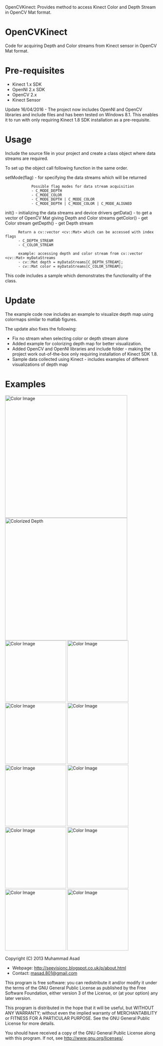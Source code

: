 
OpenCVKinect: Provides method to access Kinect Color and Depth Stream
              in OpenCV Mat format.

OpenCVKinect
============

Code for acquiring Depth and Color streams from Kinect sensor in OpenCV Mat format. 

Pre-requisites
==============

- Kinect 1.x SDK
- OpenNI 2.x SDK
- OpenCV 2.x
- Kinect Sensor

Update 16/04/2016 - The project now includes OpenNI and OpenCV libraries and include files and has been tested on Windows 8.1. This enables it to run with only requiring Kinect 1.8 SDK installation as a pre-requisite. 

Usage
=====

Include the source file in your project and create a class object where data streams are required.

To set up the object call following function in the same order.

setMode(flag) - for specifying the data streams which will be returned

                Possible flag modes for data stream acquisition
                - C_MODE_DEPTH
                - C_MODE_COLOR
                - C_MODE_DEPTH | C_MODE_COLOR
                - C_MODE_DEPTH | C_MODE_COLOR | C_MODE_ALIGNED

init() - initializing the data streams and device drivers
getData() - to get a vector of OpenCV Mat giving Depth and Color streams
getColor() - get Color stream
getDepth() - get Depth stream

          Return a cv::vector <cv::Mat> which can be accessed with index flags
          - C_DEPTH_STREAM
          - C_COLOR_STREAM
          
          example: accessing depth and color stream from cv::vector <cv::Mat> myDataStreams
          - cv::Mat depth = myDataStreams[C_DEPTH_STREAM];
          - cv::Mat color = myDataStreams[C_COLOR_STREAM];

This code includes a sample which demonstrates the functionality of the class.

Update
======
The example code now includes an example to visualize depth map using colormaps similar to matlab figures. 

The update also fixes the following:
- Fix no stream when selecting color or depth stream alone
- Added example for colorizing depth map for better visualization.
- Added OpenCV and OpenNI libraries and include folder - making the project work out-of-the-box only requiring installation of Kinect SDK 1.8.
- Sample data collected using Kinect - includes examples of different visualizations of depth map

Examples
========

<img src="https://github.com/devkicks/OpenCVKinect/blob/master/CollectedSampleData/color/colorAGif.gif" alt="Color Image" width="400"/>
<img src="https://github.com/devkicks/OpenCVKinect/blob/master/CollectedSampleData/colorizedDepth/colorizedDepthAGif.gif" alt="Colorized Depth" width="400"/>


<img src="https://github.com/devkicks/OpenCVKinect/blob/master/CollectedSampleData/color/b/color_00123.png" alt="Color Image" width="200"/>
<img src="https://github.com/devkicks/OpenCVKinect/blob/master/CollectedSampleData/colorizedDepth/b/colorizedDepth_00123.png" alt="Color Image" width="200"/>
<img src="https://github.com/devkicks/OpenCVKinect/blob/master/CollectedSampleData/colorizedDepth/b/colorizedDepth_00126.png" alt="Color Image" width="200"/>
<img src="https://github.com/devkicks/OpenCVKinect/blob/master/CollectedSampleData/colorizedDepth/b/colorizedDepth_00129.png" alt="Color Image" width="200"/>
<img src="https://github.com/devkicks/OpenCVKinect/blob/master/CollectedSampleData/colorizedDepth/b/colorizedDepth_00132.png" alt="Color Image" width="200"/>
<img src="https://github.com/devkicks/OpenCVKinect/blob/master/CollectedSampleData/colorizedDepth/b/colorizedDepth_00134.png" alt="Color Image" width="200"/>
<img src="https://github.com/devkicks/OpenCVKinect/blob/master/CollectedSampleData/colorizedDepth/b/colorizedDepth_00137.png" alt="Color Image" width="200"/>
<img src="https://github.com/devkicks/OpenCVKinect/blob/master/CollectedSampleData/colorizedDepth/b/colorizedDepth_00140.png" alt="Color Image" width="200"/>
<img src="https://github.com/devkicks/OpenCVKinect/blob/master/CollectedSampleData/colorizedDepth/b/colorizedDepth_00143.png" alt="Color Image" width="200"/>
<img src="https://github.com/devkicks/OpenCVKinect/blob/master/CollectedSampleData/colorizedDepth/b/colorizedDepth_00146.png" alt="Color Image" width="200"/>
 


Copyright (C) 2013  Muhammad Asad
- Webpage: http://seevisionc.blogspot.co.uk/p/about.html
- Contact: masad.801@gmail.com


This program is free software: you can redistribute it and/or modify
it under the terms of the GNU General Public License as published by
the Free Software Foundation, either version 3 of the License, or
(at your option) any later version.


This program is distributed in the hope that it will be useful,
but WITHOUT ANY WARRANTY; without even the implied warranty of
MERCHANTABILITY or FITNESS FOR A PARTICULAR PURPOSE.  See the
GNU General Public License for more details.


You should have received a copy of the GNU General Public License
along with this program.  If not, see <http://www.gnu.org/licenses/>.
